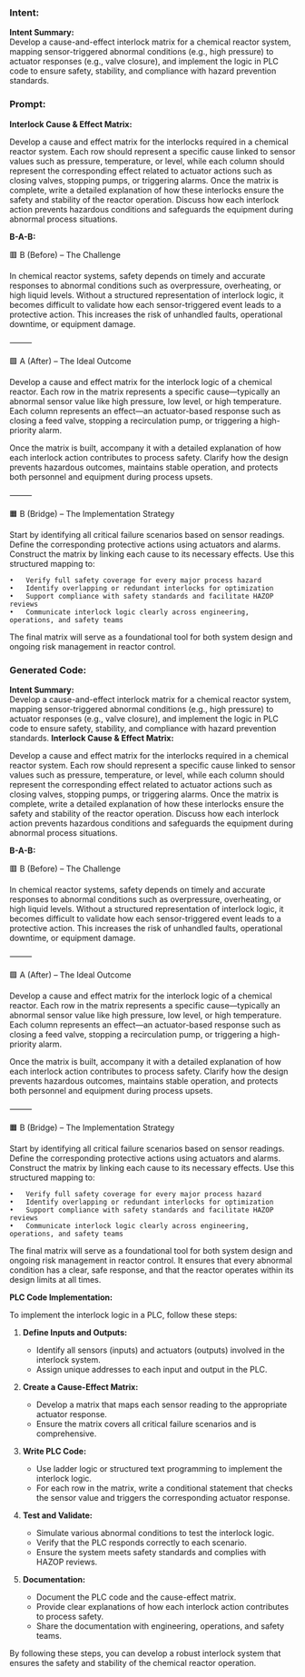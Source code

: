 ### Intent:
**Intent Summary:**  
Develop a cause-and-effect interlock matrix for a chemical reactor system, mapping sensor-triggered abnormal conditions (e.g., high pressure) to actuator responses (e.g., valve closure), and implement the logic in PLC code to ensure safety, stability, and compliance with hazard prevention standards.

### Prompt:
**Interlock Cause & Effect Matrix:**

Develop a cause and effect matrix for the interlocks required in a chemical reactor system. Each row should represent a specific cause linked to sensor values such as pressure, temperature, or level, while each column should represent the corresponding effect related to actuator actions such as closing valves, stopping pumps, or triggering alarms. Once the matrix is complete, write a detailed explanation of how these interlocks ensure the safety and stability of the reactor operation. Discuss how each interlock action prevents hazardous conditions and safeguards the equipment during abnormal process situations.

**B-A-B:**

🟥 B (Before) – The Challenge

In chemical reactor systems, safety depends on timely and accurate responses to abnormal conditions such as overpressure, overheating, or high liquid levels. Without a structured representation of interlock logic, it becomes difficult to validate how each sensor-triggered event leads to a protective action. This increases the risk of unhandled faults, operational downtime, or equipment damage.

⸻

🟩 A (After) – The Ideal Outcome

Develop a cause and effect matrix for the interlock logic of a chemical reactor. Each row in the matrix represents a specific cause—typically an abnormal sensor value like high pressure, low level, or high temperature. Each column represents an effect—an actuator-based response such as closing a feed valve, stopping a recirculation pump, or triggering a high-priority alarm.

Once the matrix is built, accompany it with a detailed explanation of how each interlock action contributes to process safety. Clarify how the design prevents hazardous outcomes, maintains stable operation, and protects both personnel and equipment during process upsets.

⸻

🟧 B (Bridge) – The Implementation Strategy

Start by identifying all critical failure scenarios based on sensor readings. Define the corresponding protective actions using actuators and alarms. Construct the matrix by linking each cause to its necessary effects. Use this structured mapping to:

	•	Verify full safety coverage for every major process hazard
	•	Identify overlapping or redundant interlocks for optimization
	•	Support compliance with safety standards and facilitate HAZOP reviews
	•	Communicate interlock logic clearly across engineering, operations, and safety teams

The final matrix will serve as a foundational tool for both system design and ongoing risk management in reactor control.

### Generated Code:
**Intent Summary:**  
Develop a cause-and-effect interlock matrix for a chemical reactor system, mapping sensor-triggered abnormal conditions (e.g., high pressure) to actuator responses (e.g., valve closure), and implement the logic in PLC code to ensure safety, stability, and compliance with hazard prevention standards.
**Interlock Cause & Effect Matrix:**

Develop a cause and effect matrix for the interlocks required in a chemical reactor system. Each row should represent a specific cause linked to sensor values such as pressure, temperature, or level, while each column should represent the corresponding effect related to actuator actions such as closing valves, stopping pumps, or triggering alarms. Once the matrix is complete, write a detailed explanation of how these interlocks ensure the safety and stability of the reactor operation. Discuss how each interlock action prevents hazardous conditions and safeguards the equipment during abnormal process situations.

**B-A-B:**

🟥 B (Before) – The Challenge

In chemical reactor systems, safety depends on timely and accurate responses to abnormal conditions such as overpressure, overheating, or high liquid levels. Without a structured representation of interlock logic, it becomes difficult to validate how each sensor-triggered event leads to a protective action. This increases the risk of unhandled faults, operational downtime, or equipment damage.

⸻

🟩 A (After) – The Ideal Outcome

Develop a cause and effect matrix for the interlock logic of a chemical reactor. Each row in the matrix represents a specific cause—typically an abnormal sensor value like high pressure, low level, or high temperature. Each column represents an effect—an actuator-based response such as closing a feed valve, stopping a recirculation pump, or triggering a high-priority alarm.

Once the matrix is built, accompany it with a detailed explanation of how each interlock action contributes to process safety. Clarify how the design prevents hazardous outcomes, maintains stable operation, and protects both personnel and equipment during process upsets.

⸻

🟧 B (Bridge) – The Implementation Strategy

Start by identifying all critical failure scenarios based on sensor readings. Define the corresponding protective actions using actuators and alarms. Construct the matrix by linking each cause to its necessary effects. Use this structured mapping to:

	•	Verify full safety coverage for every major process hazard
	•	Identify overlapping or redundant interlocks for optimization
	•	Support compliance with safety standards and facilitate HAZOP reviews
	•	Communicate interlock logic clearly across engineering, operations, and safety teams

The final matrix will serve as a foundational tool for both system design and ongoing risk management in reactor control. It ensures that every abnormal condition has a clear, safe response, and that the reactor operates within its design limits at all times.

**PLC Code Implementation:**

To implement the interlock logic in a PLC, follow these steps:

1. **Define Inputs and Outputs:**
   - Identify all sensors (inputs) and actuators (outputs) involved in the interlock system.
   - Assign unique addresses to each input and output in the PLC.

2. **Create a Cause-Effect Matrix:**
   - Develop a matrix that maps each sensor reading to the appropriate actuator response.
   - Ensure the matrix covers all critical failure scenarios and is comprehensive.

3. **Write PLC Code:**
   - Use ladder logic or structured text programming to implement the interlock logic.
   - For each row in the matrix, write a conditional statement that checks the sensor value and triggers the corresponding actuator response.

4. **Test and Validate:**
   - Simulate various abnormal conditions to test the interlock logic.
   - Verify that the PLC responds correctly to each scenario.
   - Ensure the system meets safety standards and complies with HAZOP reviews.

5. **Documentation:**
   - Document the PLC code and the cause-effect matrix.
   - Provide clear explanations of how each interlock action contributes to process safety.
   - Share the documentation with engineering, operations, and safety teams.

By following these steps, you can develop a robust interlock system that ensures the safety and stability of the chemical reactor operation.
